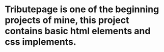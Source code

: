 # Tributepage is one of the beginning projects of mine, this project contains basic html elements and css implements.
